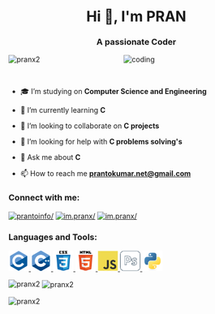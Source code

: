 <h1 align="center">Hi 👋, I'm PRAN</h1>
<h3 align="center">A passionate Coder</h3>
<img align="right" alt="coding" width="277" src="https://eportfolio.utm.my/artefact/file/download.php?file=682041&view=171850&embedded=1&text=691127">
<p align="left"> <img src="https://komarev.com/ghpvc/?username=pranx2&label=Profile%20views&color=009dff&style=plastic" alt="pranx2" /> </p>

<p align="left"> <a href="https://twitter.com/" target="blank"><img src="https://img.shields.io/twitter/follow/?logo=twitter&style=for-the-badge" alt="" /></a> </p>

- 🎓 I’m studying on **Computer Science and Engineering**

- 🌱 I’m currently learning **C**

- 👯 I’m looking to collaborate on **C projects**

- 🤝 I’m looking for help with **C problems solving's**

- 💬 Ask me about **C**

- 📫 How to reach me **prantokumar.net@gmail.com**

<h3 align="left">Connect with me:</h3>
<p align="left">
<a href="https://linkedin.com/in/prantoinfo/" target="blank"><img align="center" src="https://raw.githubusercontent.com/rahuldkjain/github-profile-readme-generator/master/src/images/icons/Social/linked-in-alt.svg" alt="prantoinfo/" height="30" width="40" /></a>
<a href="https://fb.com/im.pranx/" target="blank"><img align="center" src="https://raw.githubusercontent.com/rahuldkjain/github-profile-readme-generator/master/src/images/icons/Social/facebook.svg" alt="im.pranx/" height="30" width="40" /></a>
<a href="https://instagram.com/im.pranx/" target="blank"><img align="center" src="https://raw.githubusercontent.com/rahuldkjain/github-profile-readme-generator/master/src/images/icons/Social/instagram.svg" alt="im.pranx/" height="30" width="40" /></a>
</p>

<h3 align="left">Languages and Tools:</h3>
<p align="left"> <a href="https://www.cprogramming.com/" target="_blank" rel="noreferrer"> <img src="https://raw.githubusercontent.com/devicons/devicon/master/icons/c/c-original.svg" alt="c" width="40" height="40"/> </a> <a href="https://www.w3schools.com/cpp/" target="_blank" rel="noreferrer"> <img src="https://raw.githubusercontent.com/devicons/devicon/master/icons/cplusplus/cplusplus-original.svg" alt="cplusplus" width="40" height="40"/> </a> <a href="https://www.w3schools.com/css/" target="_blank" rel="noreferrer"> <img src="https://raw.githubusercontent.com/devicons/devicon/master/icons/css3/css3-original-wordmark.svg" alt="css3" width="40" height="40"/> </a> <a href="https://www.w3.org/html/" target="_blank" rel="noreferrer"> <img src="https://raw.githubusercontent.com/devicons/devicon/master/icons/html5/html5-original-wordmark.svg" alt="html5" width="40" height="40"/> </a> <a href="https://developer.mozilla.org/en-US/docs/Web/JavaScript" target="_blank" rel="noreferrer"> <img src="https://raw.githubusercontent.com/devicons/devicon/master/icons/javascript/javascript-original.svg" alt="javascript" width="40" height="40"/> </a> <a href="https://www.photoshop.com/en" target="_blank" rel="noreferrer"> <img src="https://raw.githubusercontent.com/devicons/devicon/master/icons/photoshop/photoshop-line.svg" alt="photoshop" width="40" height="40"/> </a> <a href="https://www.python.org" target="_blank" rel="noreferrer"> <img src="https://raw.githubusercontent.com/devicons/devicon/master/icons/python/python-original.svg" alt="python" width="40" height="40"/> </a> </p>

<p><img align="left" src="https://github-readme-stats.vercel.app/api/top-langs?username=pranx2&show_icons=true&theme=tokyonight&locale=en&layout=compact" alt="pranx2" /></p>

<p>&nbsp;<img align="center" src="https://github-readme-stats.vercel.app/api?username=pranx2&show_icons=true&theme=tokyonight&locale=en" alt="pranx2" /></p>

<p><img align="center" src="https://github-readme-streak-stats.herokuapp.com/?user=pranx2&theme=dark" alt="pranx2" /></p>
